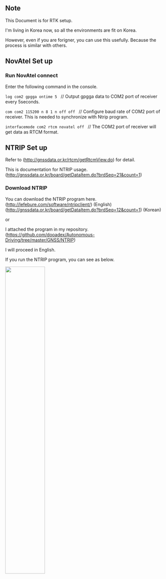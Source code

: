 
## Note
This Document is for RTK setup.

I'm living in Korea now, so all the environments are fit on Korea.

However, even if you are forigner, you can use this usefully. Because the process is similar with others.
<br>

## NovAtel Set up
### Run NovAtel connect
Enter the following command in the console.

<code>log com2 gpgga ontime 5</code> &nbsp;&nbsp;// Output gpgga data to COM2 port of receiver every 5seconds.

<code>com com2 115200 n 8 1 n off off</code> &nbsp;&nbsp;// Configure baud rate of COM2 port of receiver. This is needed to synchronize with Ntrip program.

<code>interfacemode com2 rtcm novatel off</code> &nbsp;&nbsp;// The COM2 port of receiver will get data as RTCM format.
<br>

## NTRIP Set up
Refer to (http://gnssdata.or.kr/rtcm/getRtcmView.do) for detail.

This is documentation for NTRIP usage. (http://gnssdata.or.kr/board/getDataItem.do?brdSeq=21&count=1)

### Download NTRIP
You can download the NTRIP program here. 
(http://lefebure.com/software/ntripclient/) (English)
(http://gnssdata.or.kr/board/getDataItem.do?brdSeq=12&count=1) (Korean)

or

I attached the program in my repository. (https://github.com/dooadex/Autonomous-Driving/tree/master/GNSS/NTRIP)


I will proceed in English.

If you run the NTRIP program, you can see as below.

<img src="https://user-images.githubusercontent.com/72431755/95308547-04615800-08c5-11eb-8aab-ae24da797ecf.png" width="50%" height="50%"></img>

